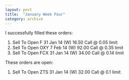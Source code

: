 ```yaml
---
layout: post
title:  "January Week Four"
category: archive
---
```


I successfully filled these orders:

1. Sell To Open F 31 Jan 14 (W) 16.50 Call @ 0.05 limit
1. Sell To Open OXY 7 Feb 14 (W) 92.00 Call @ 0.35 limit
1. Sell To Open FCX 31 Jan 14 (W) 34.00 Call @ 0.14 limit

These orders are open:

1. Sell To Open ZTS 31 Jan 14 (W) 32.00 Call @ 0.1 limit


